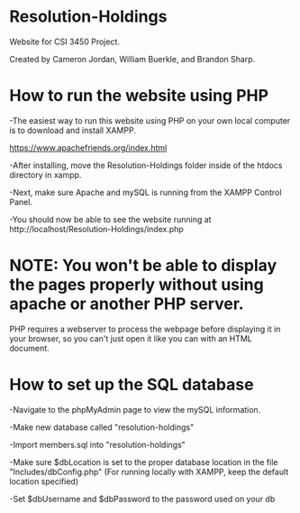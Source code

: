 # Resolution-Holdings
Website for CSI 3450 Project.

Created by Cameron Jordan, William Buerkle, and Brandon Sharp.

# How to run the website using PHP
-The easiest way to run this website using PHP on your own local computer is to download and install XAMPP.

https://www.apachefriends.org/index.html

-After installing, move the Resolution-Holdings folder inside of the htdocs directory in xampp.

-Next, make sure Apache and mySQL is running from the XAMPP Control Panel.

-You should now be able to see the website running at http://localhost/Resolution-Holdings/index.php

# NOTE: You won't be able to display the pages properly without using apache or another PHP server.
PHP requires a webserver to process the webpage before displaying it in your browser, so you can't just open it like you can with an HTML document.

# How to set up the SQL database
-Navigate to the phpMyAdmin page to view the mySQL information.

-Make new database called "resolution-holdings"

-Import members.sql into "resolution-holdings"

-Make sure $dbLocation is set to the proper database location in the file "Includes/dbConfig.php"
(For running locally with XAMPP, keep the default location specified)

-Set $dbUsername and $dbPassword to the password used on your db
